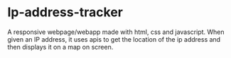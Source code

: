 # Ip-address-tracker
A responsive webpage/webapp made with html, css and javascript. When given an IP address, it uses apis to get the location of the ip address and then displays it on a map on screen.
